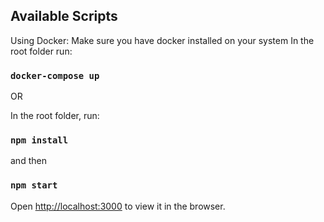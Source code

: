 ## Available Scripts

Using Docker:
Make sure you have docker installed on your system 
In the root folder run:
### `docker-compose up`

OR

In the root folder, run:
### `npm install`
and then
### `npm start`

Open [http://localhost:3000](http://localhost:3000) to view it in the browser.